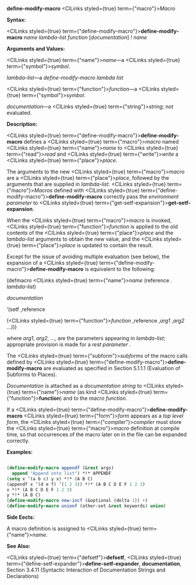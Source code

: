 **define-modify-macro** <ClLinks styled={true} term={"macro"}><i>Macro</i></ClLinks> 



**Syntax:** 



<ClLinks styled={true} term={"define-modify-macro"}><b>define-modify-macro</b></ClLinks> *name lambda-list function* [*documentation*] *! name* 



**Arguments and Values:** 



<ClLinks styled={true} term={"name"}><i>name</i></ClLinks>—a <ClLinks styled={true} term={"symbol"}><i>symbol</i></ClLinks>. 



*lambda-list*—a *define-modify-macro lambda list* 



<ClLinks styled={true} term={"function"}><i>function</i></ClLinks>—a <ClLinks styled={true} term={"symbol"}><i>symbol</i></ClLinks>. 



*documentation*—a <ClLinks styled={true} term={"string"}><i>string</i></ClLinks>; not evaluated. 



**Description:** 



<ClLinks styled={true} term={"define-modify-macro"}><b>define-modify-macro</b></ClLinks> defines a <ClLinks styled={true} term={"macro"}><i>macro</i></ClLinks> named <ClLinks styled={true} term={"name"}><i>name</i></ClLinks> to <ClLinks styled={true} term={"read"}><i>read</i></ClLinks> and <ClLinks styled={true} term={"write"}><i>write</i></ClLinks> a <ClLinks styled={true} term={"place"}><i>place</i></ClLinks>. 



The arguments to the new <ClLinks styled={true} term={"macro"}><i>macro</i></ClLinks> are a <ClLinks styled={true} term={"place"}><i>place</i></ClLinks>, followed by the arguments that are supplied in *lambda-list*. <ClLinks styled={true} term={"macro"}><i>Macros</i></ClLinks> defined with <ClLinks styled={true} term={"define-modify-macro"}><b>define-modify-macro</b></ClLinks> correctly pass the *environment parameter* to <ClLinks styled={true} term={"get-setf-expansion"}><b>get-setf-expansion</b></ClLinks>. 



When the <ClLinks styled={true} term={"macro"}><i>macro</i></ClLinks> is invoked, <ClLinks styled={true} term={"function"}><i>function</i></ClLinks> is applied to the old contents of the <ClLinks styled={true} term={"place"}><i>place</i></ClLinks> and the *lambda-list* arguments to obtain the new value, and the <ClLinks styled={true} term={"place"}><i>place</i></ClLinks> is updated to contain the result. 



Except for the issue of avoiding multiple evaluation (see below), the expansion of a <ClLinks styled={true} term={"define-modify-macro"}><b>define-modify-macro</b></ClLinks> is equivalent to the following: 



(defmacro <ClLinks styled={true} term={"name"}><i>name</i></ClLinks> (reference . *lambda-list*) 



*documentation* 



‘(setf ,reference 



(<ClLinks styled={true} term={"function"}><i>function</i></ClLinks> ,reference ,*arg1* ,*arg2* ...))) 



where *arg1*, *arg2*, ..., are the parameters appearing in *lambda-list*; appropriate provision is made for a *rest parameter* . 



The <ClLinks styled={true} term={"subform"}><i>subforms</i></ClLinks> of the macro calls defined by <ClLinks styled={true} term={"define-modify-macro"}><b>define-modify-macro</b></ClLinks> are evaluated as specified in Section 5.1.1.1 (Evaluation of Subforms to Places). 



*Documentation* is attached as a *documentation string* to <ClLinks styled={true} term={"name"}><i>name</i></ClLinks> (as kind <ClLinks styled={true} term={"function"}><b>function</b></ClLinks>) and to the *macro function*. 



If a <ClLinks styled={true} term={"define-modify-macro"}><b>define-modify-macro</b></ClLinks> <ClLinks styled={true} term={"form"}><i>form</i></ClLinks> appears as a *top level form*, the <ClLinks styled={true} term={"compiler"}><i>compiler</i></ClLinks> must store the <ClLinks styled={true} term={"macro"}><i>macro</i></ClLinks> definition at compile time, so that occurrences of the macro later on in the file can be expanded correctly. 







 



 



**Examples:**
```lisp

(define-modify-macro appendf (&rest args) 
  append "Append onto list") *!* APPENDF 
(setq x ’(a b c) y x) *!* (A B C) 
(appendf x ’(d e f) ’(1 2 3)) *!* (A B C D E F 1 2 3) 
x *!* (A B C D E F 1 2 3) 
y *!* (A B C) 
(define-modify-macro new-incf (&optional (delta 1)) +) 
(define-modify-macro unionf (other-set &rest keywords) union) 

```
**Side Eects:** 



A macro definition is assigned to <ClLinks styled={true} term={"name"}><i>name</i></ClLinks>. 



**See Also:** 



<ClLinks styled={true} term={"defsetf"}><b>defsetf</b></ClLinks>, <ClLinks styled={true} term={"define-setf-expander"}><b>define-setf-expander</b></ClLinks>, **documentation**, Section 3.4.11 (Syntactic Interaction of Documentation Strings and Declarations) 



